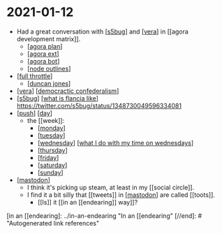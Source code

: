 # 2021-01-12

- Had a great conversation with [[s5bug]] and [[vera]] in [[agora development matrix]].
  - [[agora plan]]
  - [[agora ext]]
  - [[agora bot]]
  - [[node outlines]]
- [[full throttle]]
  - [[duncan jones]]
- [[vera]] [[democractic confederalism]]
- [[s5bug]] [[what is flancia like]] https://twitter.com/s5bug/status/1348730049596334081
- [[push]] [[day]]
  - the [[week]]:
    - [[monday]]
    - [[tuesday]]
    - [[wednesday]] [[what I do with my time on wednesdays]]
    - [[thursday]]
    - [[friday]]
    - [[saturday]]
    - [[sunday]]
- [[mastodon]]
  - I think it's picking up steam, at least in my [[social circle]].
  - I find it a bit silly that [[tweets]] in [[mastodon]] are called [[toots]].
    - [[Is]] it [[in an [[endearing]] way]]?

[//begin]: # "Autogenerated link references for markdown compatibility"
[s5bug]: ../s5bug "S5bug"
[vera]: ../vera "Vera"
[agora plan]: ../agora-plan "Agora Plan"
[agora ext]: ../agora-ext "Agora Ext"
[agora bot]: ../agora-bot "Agora Bot"
[node outlines]: ../node-outlines "Node Outlines"
[full throttle]: ../full-throttle "Full Throttle"
[duncan jones]: ../duncan-jones "Duncan Jones"
[democractic confederalism]: ../democractic-confederalism "Democractic Confederalism"
[what is flancia like]: ../what-is-flancia-like "What Is Flancia Like"
[push]: ../push "Push"
[day]: ../day "Day"
[monday]: ../monday "Monday"
[tuesday]: ../tuesday "Tuesday"
[wednesday]: ../wednesday "Wednesday"
[what I do with my time on wednesdays]: ../what-i-do-with-my-time-on-wednesdays "What I Do with My Time on Wednesdays"
[thursday]: ../thursday "Thursday"
[friday]: ../friday "Friday"
[saturday]: ../saturday "Saturday"
[sunday]: ../sunday "Sunday"
[mastodon]: ../mastodon "Mastodon"
[in an [[endearing]: ../in-an-endearing "In an [[endearing"
[//end]: # "Autogenerated link references"